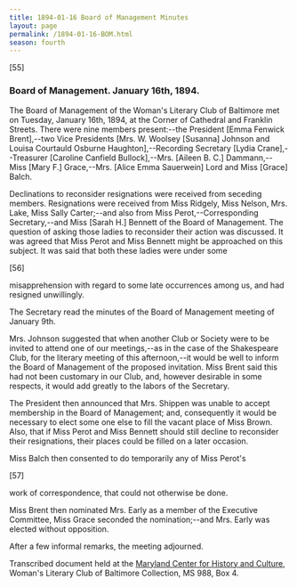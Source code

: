 ```yaml
---
title: 1894-01-16 Board of Management Minutes
layout: page
permalink: /1894-01-16-BOM.html
season: fourth
---
```


<style>
    #maincontent{
        font-size:1.4em;
    }
</style>
[55]

### Board of Management. January 16th, 1894.

The Board of Management of the Woman's Literary Club of Baltimore met on Tuesday, January 16th, 1894, at the Corner of Cathedral and Franklin Streets. There were nine members present:--the President [Emma Fenwick Brent],--two Vice Presidents [Mrs. W. Woolsey [Susanna] Johnson and Louisa Courtauld Osburne Haughton],--Recording Secretary [Lydia Crane],--Treasurer [Caroline Canfield Bullock],--Mrs. [Aileen B. C.] Dammann,--Miss [Mary F.] Grace,--Mrs. [Alice Emma Sauerwein] Lord and Miss [Grace] Balch.

Declinations to reconsider resignations were received from seceding members. Resignations were received from Miss Ridgely, Miss Nelson, Mrs. Lake, Miss Sally Carter;--and also from Miss Perot,--Corresponding Secretary,--and Miss [Sarah H.] Bennett of the Board of Management. The question of asking those ladies to reconsider their action was discussed. It was agreed that Miss Perot and Miss Bennett might be approached on this subject. It was said that both these ladies were under some

[56]

misapprehension with regard to some late occurrences among us, and had resigned unwillingly.

The Secretary read the minutes of the Board of Management meeting of January 9th.

Mrs. Johnson suggested that when another Club or Society were to be invited to attend one of our meetings,--as in the case of the Shakespeare Club, for the literary meeting of this afternoon,--it would be well to inform the Board of Management of the proposed invitation. Miss Brent said this had not been customary in our Club, and, however desirable in some respects, it would add greatly to the labors of the Secretary.

The President then announced that Mrs. Shippen was unable to accept membership in the Board of Management; and, consequently it would be necessary to elect some one else to fill the vacant place of Miss Brown. Also, that if Miss Perot and Miss Bennett should still decline to reconsider their resignations, their places could be filled on a later occasion.

Miss Balch then consented to do temporarily any of Miss Perot's

[57]

work of correspondence, that could not otherwise be done.

Miss Brent then nominated Mrs. Early as a member of the Executive Committee, Miss Grace seconded the nomination;--and Mrs. Early was elected without opposition.

After a few informal remarks, the meeting adjourned.

Transcribed document held at the [Maryland Center for History and Culture](http://mdhs.org/), Woman's Literary Club of Baltimore Collection, MS 988, Box 4. 